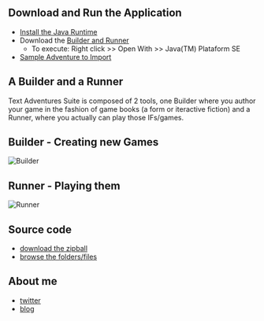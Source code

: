 ## Download and Run the Application
* [Install the Java Runtime](https://java.com/download)
* Download the [Builder and Runner](https://github.com/ghostsysoutnull/tas-dist/blob/master/text-adventures-suite.jar)
  * To execute: Right click >> Open With >> Java(TM) Plataform SE 
* [Sample Adventure to Import](https://github.com/ghostsysoutnull/tas-dist/blob/master/sample-quest.tas-adv.zip)

## A Builder and a Runner 
Text Adventures Suite is composed of 2 tools, one Builder where you author your game in the fashion of game books (a form or iteractive fiction) and a Runner, where you actually can play those IFs/games.

## Builder - Creating new Games
![Builder](https://ghostsysoutnull.github.io/tas-dist/img/builder.jpg)

## Runner - Playing them
![Runner](https://ghostsysoutnull.github.io/tas-dist/img/runner.jpg)

## Source code 
* [download the zipball](https://api.github.com/repos/ghostsysoutnull/text-adventures-suite/zipball/master)
* [browse the folders/files](https://github.com/ghostsysoutnull/text-adventures-suite)

## About me
* [twitter](https://twitter.com/bpfurtado)
* [blog](http://bpfurtado.livejournal.com)
